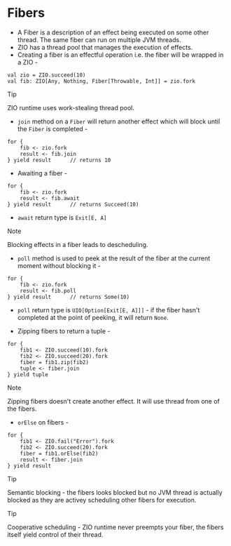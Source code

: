 # Fibers
- A Fiber is a description of an effect being executed on some other thread. The same fiber can run on multiple JVM threads.
- ZIO has a thread pool that manages the execution of effects.
- Creating a fiber is an effectful operation i.e. the fiber will be wrapped in a ZIO -
```
val zio = ZIO.succeed(10)
val fib: ZIO[Any, Nothing, Fiber[Throwable, Int]] = zio.fork
```

> [!TIP]
> ZIO runtime uses work-stealing thread pool.

- `join` method on a `Fiber` will return another effect which will block until the `Fiber` is completed -
```
for {
    fib <- zio.fork
    result <- fib.join
} yield result      // returns 10
```

- Awaiting a fiber -
```
for {
    fib <- zio.fork
    result <- fib.await
} yield result      // returns Succeed(10)
```
- `await` return type is `Exit[E, A]`

> [!NOTE]
> Blocking effects in a fiber leads to descheduling.

- `poll` method is used to peek at the result of the fiber at the current moment without blocking it -
```
for {
    fib <- zio.fork
    result <- fib.poll
} yield result      // returns Some(10)
```
- `poll` return type is `UIO[Option[Exit[E, A]]]` - if the fiber hasn't completed at the point of peeking, it will return `None`.

- Zipping fibers to return a tuple -
```
for {
    fib1 <- ZIO.succeed(10).fork
    fib2 <- ZIO.succeed(20).fork
    fiber = fib1.zip(fib2)
    tuple <- fiber.join
} yield tuple
```

> [!NOTE]
> Zipping fibers doesn't create another effect. It will use thread from one of the fibers.

- `orElse` on fibers -
```
for {
    fib1 <- ZIO.fail("Error").fork
    fib2 <- ZIO.succeed(20).fork
    fiber = fib1.orElse(fib2)
    result <- fiber.join
} yield result
```

> [!TIP]
> Semantic blocking - the fibers looks blocked but no JVM thread is actually blocked as they are activey scheduling other fibers for execution.

> [!TIP] 
> Cooperative scheduling - ZIO runtime never preempts your fiber, the fibers itself yield control of their thread. 
